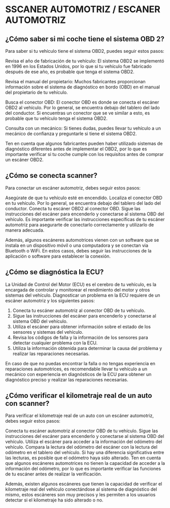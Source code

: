 # SSCANER AUTOMOTRIZ / ESCANER AUTOMOTRIZ
## ¿Cómo saber si mi coche tiene el sistema OBD 2?
Para saber si tu vehículo tiene el sistema OBD2, puedes seguir estos pasos:

Revisa el año de fabricación de tu vehículo: El sistema OBD2 se implementó en 1996 en los Estados Unidos, por lo que si tu vehículo fue fabricado después de ese año, es probable que tenga el sistema OBD2.

Revisa el manual del propietario: Muchos fabricantes proporcionan información sobre el sistema de diagnóstico en bordo (OBD) en el manual del propietario de tu vehículo.

Busca el conector OBD: El conector OBD es donde se conecta el escáner OBD2 al vehículo. Por lo general, se encuentra debajo del tablero del lado del conductor. Si encuentras un conector que se ve similar a esto, es probable que tu vehículo tenga el sistema OBD2.

Consulta con un mecánico: Si tienes dudas, puedes llevar tu vehículo a un mecánico de confianza y preguntarle si tiene el sistema OBD2.

Ten en cuenta que algunos fabricantes pueden haber utilizado sistemas de diagnóstico diferentes antes de implementar el OBD2, por lo que es importante verificar si tu coche cumple con los requisitos antes de comprar un escáner OBD2.

## ¿Cómo se conecta scanner?
Para conectar un escáner automotriz, debes seguir estos pasos:

Asegúrate de que tu vehículo esté en encendido.
Localiza el conector OBD en tu vehículo. Por lo general, se encuentra debajo del tablero del lado del conductor.
Conecta tu escáner OBD2 al conector OBD.
Sigue las instrucciones del escáner para encenderlo y conectarse al sistema OBD del vehículo.
Es importante verificar las instrucciones específicas de tu escáner automotriz para asegurarte de conectarlo correctamente y utilizarlo de manera adecuada.

Además, algunos escáneres automotrices vienen con un software que se instala en un dispositivo móvil o una computadora y se conectan via Bluetooth o WiFi. En estos casos, debes seguir las instrucciones de la aplicación o software para establecer la conexión.

## ¿Cómo se diagnóstica la ECU?
La Unidad de Control del Motor (ECU) es el cerebro de tu vehículo, es la encargada de controlar y monitorear el rendimiento del motor y otros sistemas del vehículo. Diagnosticar un problema en la ECU requiere de un escáner automotriz y los siguientes pasos:

1. Conecta tu escáner automotriz al conector OBD de tu vehículo.
2. Sigue las instrucciones del escáner para encenderlo y conectarse al sistema OBD del vehículo.
3. Utiliza el escáner para obtener información sobre el estado de los sensores y sistemas del vehículo.
4. Revisa los códigos de falla y la información de los sensores para detectar cualquier problema con la ECU.
5. Utiliza la información obtenida para determinar la causa del problema y realizar las reparaciones necesarias.

En caso de que no puedas encontrar la falla o no tengas experiencia en reparaciones automotrices, es recomendable llevar tu vehículo a un mecánico con experiencia en diagnósticos de la ECU para obtener un diagnóstico preciso y realizar las reparaciones necesarias.

## ¿Cómo verificar el kilometraje real de un auto con scanner?
Para verificar el kilometraje real de un auto con un escáner automotriz, debes seguir estos pasos:

Conecta tu escáner automotriz al conector OBD de tu vehículo.
Sigue las instrucciones del escáner para encenderlo y conectarse al sistema OBD del vehículo.
Utiliza el escáner para acceder a la información del odómetro del vehículo.
Compara la lectura del odómetro del escáner con la lectura del odómetro en el tablero del vehículo.
Si hay una diferencia significativa entre las lecturas, es posible que el odómetro haya sido alterado.
Ten en cuenta que algunos escáneres automotrices no tienen la capacidad de acceder a la información del odómetro, por lo que es importante verificar las funciones de tu escáner antes de realizar la verificación.

Además, existen algunos escáneres que tienen la capacidad de verificar el kilometraje real del vehículo conectándose al sistema de diagnóstico del mismo, estos escáneres son muy precisos y les permiten a los usuarios detectar si el kilometraje ha sido alterado o no.









